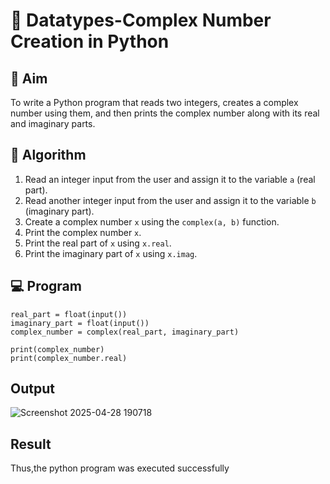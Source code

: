 # 🧮 Datatypes-Complex Number Creation in Python

## 🎯 Aim
To write a Python program that reads two integers, creates a complex number using them, and then prints the complex number along with its real and imaginary parts.

## 🧠 Algorithm
1. Read an integer input from the user and assign it to the variable `a` (real part).
2. Read another integer input from the user and assign it to the variable `b` (imaginary part).
3. Create a complex number `x` using the `complex(a, b)` function.
4. Print the complex number `x`.
5. Print the real part of `x` using `x.real`.
6. Print the imaginary part of `x` using `x.imag`.

## 💻 Program
```
real_part = float(input())
imaginary_part = float(input())
complex_number = complex(real_part, imaginary_part)

print(complex_number)
print(complex_number.real)
```
## Output
![Screenshot 2025-04-28 190718](https://github.com/user-attachments/assets/54a48a7f-2648-4e4e-855f-0044b5fc793d)
## Result
Thus,the python program was executed successfully
